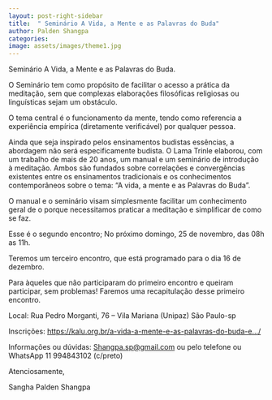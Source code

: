 ```yaml
---
layout: post-right-sidebar
title:  " Seminário A Vida, a Mente e as Palavras do Buda"
author: Palden Shangpa
categories: 
image: assets/images/theme1.jpg
---
```

 Seminário A Vida, a Mente e as Palavras do Buda.

O Seminário tem como propósito de facilitar o acesso a prática da meditação, sem que complexas elaborações filosóficas religiosas ou linguísticas sejam um obstáculo.

O tema central é o funcionamento da mente, tendo como referencia a experiência empírica (diretamente verificável) por qualquer pessoa.

Ainda que seja inspirado pelos ensinamentos budistas essências, a abordagem não será especificamente budista. O Lama Trinle elaborou, com um trabalho de mais de 20 anos, um manual e um seminário de introdução à meditação. Ambos são fundados sobre correlações e convergências existentes entre os ensinamentos tradicionais e os conhecimentos contemporâneos sobre o tema: “A vida, a mente e as Palavras do Buda”.

O manual e o seminário visam simplesmente facilitar um conhecimento geral de o porque necessitamos praticar a meditação e simplificar de como se faz.

Esse é o segundo encontro; No próximo domingo, 25 de novembro, das 08h as 11h.

Teremos um terceiro encontro, que está programado para o dia 16 de dezembro.

Para àqueles que não participaram do primeiro encontro e queiram participar, sem problemas! Faremos uma recapitulação desse primeiro encontro.

Local: Rua Pedro Morganti, 76 – Vila Mariana (Unipaz) São Paulo-sp

Inscrições: https://kalu.org.br/a-vida-a-mente-e-as-palavras-do-buda-e…/

Informações ou dúvidas: Shangpa.sp@gmail.com ou pelo telefone ou WhatsApp 11 994843102 (c/preto)

Atenciosamente,

Sangha Palden Shangpa
